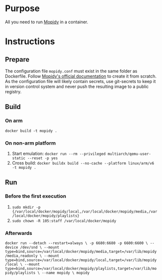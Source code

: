 # Purpose
All you need to run [Mopidy](https://docs.mopidy.com/en/latest/) in a container.

# Instructions

## Prepare
The configuration file `mopidy.conf` must exist in the same folder as Dockerfile. Follow [Mopidy's official documentation](https://docs.mopidy.com/en/latest/config/) to create it from scratch. As the configuration file will likely contain secrets, use git-secrets to keep it in version control system and never push the resulting image to a public registry.

## Build

### On arm
`docker build -t mopidy .`

### On non-arm platform
1. Start emulation: `docker run --rm --privileged multiarch/qemu-user-static --reset -p yes`
2. Cross build: `docker buildx build --no-cache --platform linux/arm/v6 -t mopidy .`

## Run

### Before the first execution
1. `sudo mkdir -p {/var/local/docker/mopidy/local,/var/local/docker/mopidy/media,/var/local/docker/mopidy/playlists}`
2. `sudo chown -R 105:staff /var/local/docker/mopidy`

### Afterwards
`docker run --detach --restart=always \
  -p 6680:6680 -p 6600:6600 \
  --device /dev/snd \
  --mount type=bind,source=/var/local/docker/mopidy/media,target=/var/lib/mopidy/media,readonly \
  --mount type=bind,source=/var/local/docker/mopidy/local,target=/var/lib/mopidy/local \
  --mount type=bind,source=/var/local/docker/mopidy/playlists,target=/var/lib/mopidy/playlists \
  --name mopidy \
   mopidy`
